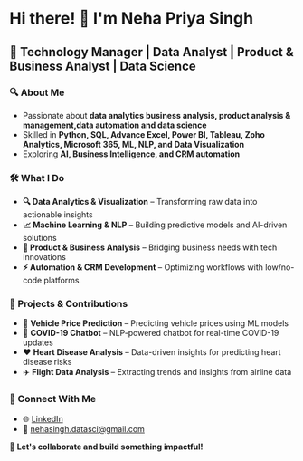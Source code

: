 # Hi there! 👋 I'm Neha Priya Singh

## 🚀 Technology Manager | Data Analyst | Product & Business Analyst | Data Science 

### 🔍 About Me  
- Passionate about **data analytics business analysis, product analysis & management,data automation and data science**  
- Skilled in **Python, SQL, Advance Excel, Power BI, Tableau, Zoho Analytics, Microsoft 365, ML, NLP, and Data Visualization**  
- Exploring **AI, Business Intelligence, and CRM automation**  

### 🛠️ What I Do  
- **🔍 Data Analytics & Visualization** – Transforming raw data into actionable insights  
- **📈 Machine Learning & NLP** – Building predictive models and AI-driven solutions  
- **💼 Product & Business Analysis** – Bridging business needs with tech innovations  
- **⚡ Automation & CRM Development** – Optimizing workflows with low/no-code platforms  

### 📂 Projects & Contributions  
- 🚗 **Vehicle Price Prediction** – Predicting vehicle prices using ML models  
- 💬 **COVID-19 Chatbot** – NLP-powered chatbot for real-time COVID-19 updates  
- ❤️ **Heart Disease Analysis** – Data-driven insights for predicting heart disease risks  
- ✈️ **Flight Data Analysis** – Extracting trends and insights from airline data  

### 🔗 Connect With Me  
- 🌐 [LinkedIn](https://www.linkedin.com/in/neha-priya-singh)  
- 📧 nehasingh.datasci@gmail.com  

🚀 **Let's collaborate and build something impactful!**
